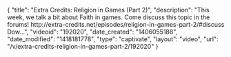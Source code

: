 {
    "title": "Extra Credits: Religion in Games (Part 2)",
    "description": "This week, we talk a bit about Faith in games. Come discuss this topic in the forums! http:\/\/extra-credits.net\/episodes\/religion-in-games-part-2\/#discuss Dow...",
    "videoid": "192020",
    "date_created": "1406055188",
    "date_modified": "1418181778",
    "type": "captivate",
    "layout": "video",
    "url": "\/v\/extra-credits-religion-in-games-part-2\/192020"
}